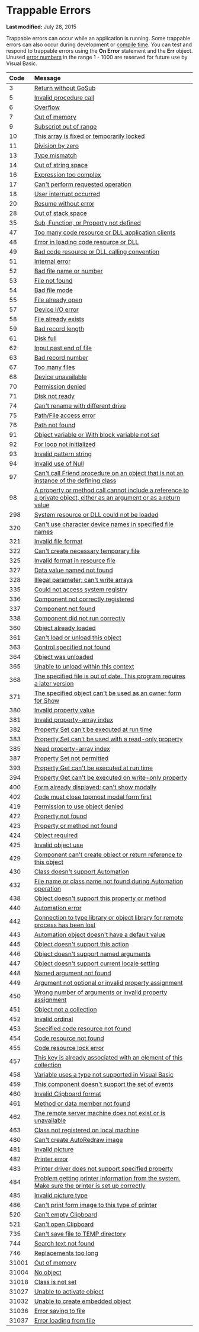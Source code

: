 
# Trappable Errors

 **Last modified:** July 28, 2015

Trappable errors can occur while an application is running. Some trappable errors can also occur during development or  [compile time](b8bdf64f-5920-1ae9-16d0-b26d09524a30.md). You can test and respond to trappable errors using the  **On Error** statement and the **Err** object. Unused [error numbers](b8bdf64f-5920-1ae9-16d0-b26d09524a30.md) in the range 1 - 1000 are reserved for future use by Visual Basic.


|**Code**|**Message**|
|:-----|:-----|
|3| [Return without GoSub](396d3d0f-6af2-4709-bf3c-3a35668398d7.md)|
|5| [Invalid procedure call](481b8431-b4ba-b368-2c5e-ade85b99348d.md)|
|6| [Overflow](e2abff7d-ed6d-7392-6dec-2ae73ba8a9e5.md)|
|7| [Out of memory](b04a1604-738c-2425-1d4b-a5c595cd798d.md)|
|9| [Subscript out of range](37b59913-9318-35eb-0646-19cd72d4f459.md)|
|10| [This array is fixed or temporarily locked](075c8897-c6e6-839f-a372-1e2249fc99e8.md)|
|11| [Division by zero](3c6783d9-24a4-ef25-fdab-9e26a08e35a9.md)|
|13| [Type mismatch](cbc7e902-b468-c335-5620-1ff9a2026b9b.md)|
|14| [Out of string space](b400380a-4dda-306e-b086-af201e5f2835.md)|
|16| [Expression too complex](718b5c52-5844-fa60-4490-6db2529dcc4e.md)|
|17| [Can't perform requested operation](4cde1fa7-b509-4d69-2157-7fb0a429d99f.md)|
|18| [User interrupt occurred](82f08fba-d54b-8f20-6d29-9c95bdca0230.md)|
|20| [Resume without error](02b7eb1c-a637-810d-78fd-1945a5784a54.md)|
|28| [Out of stack space](ce345551-ad57-1120-546a-239d144c330a.md)|
|35| [Sub, Function, or Property not defined](3f770754-8929-b15e-5bcc-d07fb2c353f4.md)|
|47| [Too many code resource or DLL application clients](1278a56e-c5fd-294f-28ef-64dc42118fc4.md)|
|48| [Error in loading code resource or DLL](1dc4647e-3a73-9873-b10f-76b6c6ef1092.md)|
|49| [Bad code resource or DLL calling convention](bf8ccbbe-87fa-8de4-dfd6-97642feee087.md)|
|51| [Internal error](d9eda844-56f0-d7ca-03cd-24852a48b650.md)|
|52| [Bad file name or number](9318e732-9cba-c4ec-2108-8147b34e0847.md)|
|53| [File not found](7161c105-4859-2b1b-bddf-b390deeb710c.md)|
|54| [Bad file mode](cc5a69ce-9d99-0f20-ac36-9a6e512ec032.md)|
|55| [File already open](cd86a735-910f-5922-3a53-6b9963bb71ae.md)|
|57| [Device I/O error](72d8c7c1-a2ca-a531-0cc8-13bc3252e2b7.md)|
|58| [File already exists](11d336e1-4bc1-ece8-e347-fa4ac2abe876.md)|
|59| [Bad record length](4fd56cfa-a45c-1ac9-5ef0-3ccec2004d48.md)|
|61| [Disk full](65b4f2c0-a139-987a-b00a-5de3ab38b087.md)|
|62| [Input past end of file](cd2a6984-2dae-66f0-ee55-14372a1d5f0a.md)|
|63| [Bad record number](7535b68a-cb1f-a443-ab6c-640673de281d.md)|
|67| [Too many files](d1ef7ab6-a99d-02ab-61ac-1743b95897f2.md)|
|68| [Device unavailable](8ddf97a9-96c6-e261-3ffe-d2b76b468913.md)|
|70| [Permission denied](b6822e40-c7e7-13e1-575e-632a99ad9926.md)|
|71| [Disk not ready](58a903a2-b72a-2d4c-cc18-1239be6d7bfb.md)|
|74| [Can't rename with different drive](bba0646c-ab26-361e-5a7e-2ef6becac4a1.md)|
|75| [Path/File access error](5c1e151a-facd-6e55-d075-f7faef4a2793.md)|
|76| [Path not found](8a75c288-c9c4-2c4a-a58a-f6fbaa9b3896.md)|
|91| [Object variable or With block variable not set](db8be8b0-9437-d53e-18b9-1d646b40ea66.md)|
|92| [For loop not initialized](11c7ab3f-c619-3b94-6399-11c4a00546f4.md)|
|93| [Invalid pattern string](16213d46-5945-4592-2c58-23928f92215c.md)|
|94| [Invalid use of Null](c1c987fb-8b4c-bbc2-a69b-c5e9047bb94a.md)|
|97| [Can't call Friend procedure on an object that is not an instance of the defining class](a926e392-f2b3-5f65-41a7-211eeb31e92e.md)|
|98| [A property or method call cannot include a reference to a private object, either as an argument or as a return value](1f4e72f6-1972-4337-a56a-adc366264954.md)|
|298| [System resource or DLL could not be loaded](a745d3df-9817-9f36-5548-af040b484e91.md)|
|320| [Can't use character device names in specified file names](36abde7f-3ede-9b13-acfc-606def985523.md)|
|321| [Invalid file format](0aa00d27-3724-92e6-656c-71f15f0740d4.md)|
|322| [Can't create necessary temporary file](82464d72-90da-caea-b463-d084baf185ba.md)|
|325| [Invalid format in resource file](0adbbb62-8a65-6a29-5c9e-7cd35efd0ff9.md)|
|327| [Data value named not found](70eaeed2-a28d-0d31-bab3-ea37fe705409.md)|
|328| [Illegal parameter; can't write arrays](2c6082d4-a747-a50c-7d09-d26e0be98e9d.md)|
|335| [Could not access system registry](c4c70585-593e-0e8d-d6bd-bc38a9c649f2.md)|
|336| [Component not correctly registered](44a0581e-8611-c19a-2dce-edd6e34f9a46.md)|
|337| [Component not found](00112150-89d5-e13f-d31a-50bc3f50fb62.md)|
|338| [Component did not run correctly](de5ddf6c-7749-93d4-49a4-55528ea636c8.md)|
|360| [Object already loaded](e492bbbc-572d-af2f-111f-1879c7b35ea3.md)|
|361| [Can't load or unload this object](78438f88-b013-a3d1-9a57-f3a1781691f5.md)|
|363| [Control specified not found](5c97e208-a788-f8af-6fd7-f80ab7728c12.md)|
|364| [Object was unloaded](155b96e2-0bb6-dea0-b25a-26abe50ab198.md)|
|365| [Unable to unload within this context](845a5c20-95d1-4920-eb1c-df62dbefc97b.md)|
|368| [The specified file is out of date. This program requires a later version](4b751a0b-3b4a-16b2-b2d6-6f3f7218aca4.md)|
|371| [The specified object can't be used as an owner form for Show](f64e348c-428a-59a2-cae0-3bf16157965f.md)|
|380| [Invalid property value](d7e48f4d-5dae-d62d-498b-282516540f8f.md)|
|381| [Invalid property-array index](63598821-9427-e71d-2168-d4448a684005.md)|
|382| [Property Set can't be executed at run time](ab039acc-a840-41e7-b5ce-b31ef1452304.md)|
|383| [Property Set can't be used with a read-only property](42ea9723-86e1-7409-844e-9bda4be80c5f.md)|
|385| [Need property-array index](b704c5a3-baea-61df-3921-ca017c092983.md)|
|387| [Property Set not permitted](d3c9ae72-55a6-f190-9b12-8eef969a3904.md)|
|393| [Property Get can't be executed at run time](df26284d-ce9f-2b77-43b9-4d27e16e5750.md)|
|394| [Property Get can't be executed on write-only property](36ff8f54-8157-5dcc-4e5e-ecd6b9970225.md)|
|400| [Form already displayed; can't show modally](98f6191b-2756-4d5f-f9c3-47791b664cba.md)|
|402| [Code must close topmost modal form first](cba9d4b4-f8d9-0ba5-340f-38bd16cc59d7.md)|
|419| [Permission to use object denied](25e56ea6-7214-278b-6547-7fb771b6309c.md)|
|422| [Property not found](7c4f87e2-a35c-a086-fbd9-b6dd2143f3fd.md)|
|423| [Property or method not found](b8e03eb7-cafa-fcce-ac94-c13025f08b3d.md)|
|424| [Object required](282292d7-d147-b71e-4d1e-149af7da8f7e.md)|
|425| [Invalid object use](66a19aea-2c1d-1fe5-5918-394ac8ca5d7a.md)|
|429| [Component can't create object or return reference to this object](b2eb3773-bc6e-4291-8c17-19f4038fe01b.md)|
|430| [Class doesn't support Automation](f3d5d8a8-4d53-f8bc-b5dc-62f0820fe8fc.md)|
|432| [File name or class name not found during Automation operation](56e222c6-2300-ec19-c9cb-2a9e42d19fe0.md)|
|438| [Object doesn't support this property or method](0fbab746-dc6d-b227-429a-1f56bb4ca448.md)|
|440| [Automation error](7b4be799-038b-8f70-d893-848fcfa92993.md)|
|442| [Connection to type library or object library for remote process has been lost](a362a898-f34e-8d75-c2dd-40cac5b95b3b.md)|
|443| [Automation object doesn't have a default value](da89e346-f3ff-5b24-1a70-d2eb22ef7c33.md)|
|445| [Object doesn't support this action](ea8ce336-5407-e70d-7e24-05b9d39a42d9.md)|
|446| [Object doesn't support named arguments](cb7d923a-e877-6a0e-0a2a-12c81399c218.md)|
|447| [Object doesn't support current locale setting](5039df77-9505-ff20-3823-875bc2701cde.md)|
|448| [Named argument not found](eb98da9e-0f02-3c9f-5800-b7317af2c479.md)|
|449| [Argument not optional or invalid property assignment](04d08e66-7084-8c94-52b1-b471423846ca.md)|
|450| [Wrong number of arguments or invalid property assignment](7a1af0b6-59f3-79c6-3167-3d94405ba23d.md)|
|451| [Object not a collection](7f34f9a0-d83a-3fd6-50cd-10f82d893ee1.md)|
|452| [Invalid ordinal](10f033c8-d76e-710d-4014-ba2d171745a9.md)|
|453| [Specified code resource not found](5065c4a8-e5fb-2c47-0c8b-25afcbe2c2f3.md)|
|454| [Code resource not found](254bb589-67a0-e6d6-717c-00f907e635ff.md)|
|455| [Code resource lock error](17e5089a-2578-f40e-7147-c87fedfa50d8.md)|
|457| [This key is already associated with an element of this collection](d6c2ba60-4077-0ccd-5bf4-221367db7b59.md)|
|458| [Variable uses a type not supported in Visual Basic](71aa0e9e-3482-7d60-2b35-08c583934270.md)|
|459| [This component doesn't support the set of events](f74abecc-6461-d5ef-0018-a7bbf05eeb4b.md)|
|460| [Invalid Clipboard format](48fdfbac-357c-e4c6-0711-e26e4eb113ee.md)|
|461| [Method or data member not found](10733744-502f-06b3-f0c6-5f039d017be4.md)|
|462| [The remote server machine does not exist or is unavailable](b7a74e81-f700-a278-2f83-8faed4dd069f.md)|
|463| [Class not registered on local machine](e22bf2f1-3e4b-b212-5fe3-5d00d8dcf5da.md)|
|480| [Can't create AutoRedraw image](35a64aeb-89ad-26fa-2a06-dbbf3d5457e4.md)|
|481| [Invalid picture](62a82f46-b34d-cc07-7705-9fc30224e42a.md)|
|482| [Printer error](5799998b-3f52-08f7-f71f-dfb0d4e16fa4.md)|
|483| [Printer driver does not support specified property](0d1d4863-9e62-971a-9ad6-e65694a4fe25.md)|
|484| [Problem getting printer information from the system. Make sure the printer is set up correctly](d7f17957-db8d-c8dc-f4e2-88858e15621d.md)|
|485| [Invalid picture type](3b0c25f3-8faa-efe4-1a77-676696dca3d1.md)|
|486| [Can't print form image to this type of printer](37a8fc76-1a70-e46e-6b4d-3339eba3fdb2.md)|
|520| [Can't empty Clipboard](d1b47bdf-e48b-471c-05c4-0491c1240c0e.md)|
|521| [Can't open Clipboard](4a98a637-81ab-c71f-e3c4-8504c441c5a5.md)|
|735| [Can't save file to TEMP directory](587d741e-c2ad-e5c7-5390-dadc1bea4acb.md)|
|744| [Search text not found](ac0751c3-2d90-0318-e899-10c2a32c15c8.md)|
|746| [Replacements too long](a6c5c60c-f3bf-cb7d-a2ed-8bbbfa89de47.md)|
|31001| [Out of memory](170c6c8e-85d9-082f-2160-37b22eccc1a6.md)|
|31004| [No object](84b2409a-0665-929f-bed2-d750d389f736.md)|
|31018| [Class is not set](783d9a10-e857-60dd-d37a-9a38066ed85a.md)|
|31027| [Unable to activate object](cfc1ae3c-83ad-a33d-2d02-3550a3ee8a95.md)|
|31032| [Unable to create embedded object](c249ffe3-cd57-52ce-0775-86b9ca4ae769.md)|
|31036| [Error saving to file](9b05b898-bfdd-63d3-0658-2cb30b411979.md)|
|31037| [Error loading from file](20e6a7e1-87fd-167b-9d18-39facc049e50.md)|
